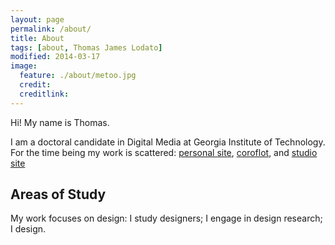 ```yaml
---
layout: page
permalink: /about/
title: About
tags: [about, Thomas James Lodato]
modified: 2014-03-17
image:
  feature: ./about/metoo.jpg
  credit: 
  creditlink:
---
```

Hi! My name is Thomas. 

I am a doctoral candidate in Digital Media at Georgia Institute of Technology. For the time being my work is scattered: [personal site](http://theminutewaltz.com), [coroflot](http://www.coroflot.com/theminutewaltz), and [studio site](http://publicdesignworkshop.net)

## Areas of Study

My work focuses on design: I study designers; I engage in design research; I design.